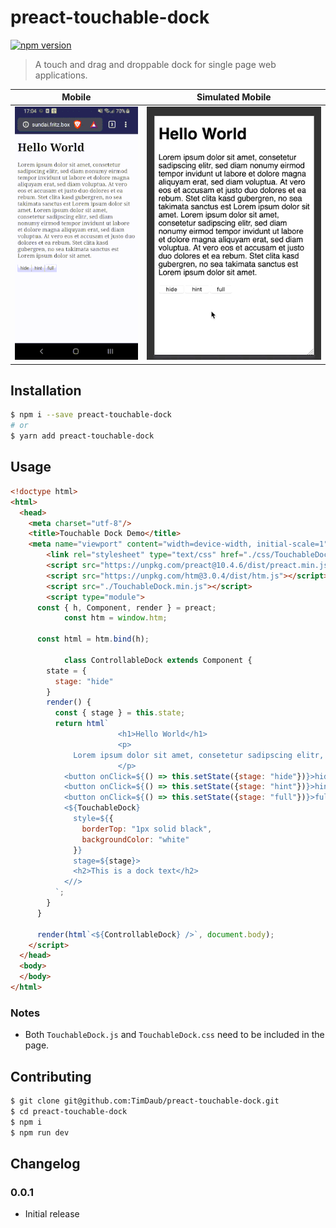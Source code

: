 # preact-touchable-dock
[![npm version](https://badge.fury.io/js/preact-touchable-dock.svg)](https://badge.fury.io/js/preact-touchable-dock)

> A touch and drag and droppable dock for single page web applications.

Mobile|Simulated Mobile
:-------------------------:|:-------------------------:
![](./assets/demo-touch.gif)  |  ![](./assets/demo-touch-simulated.gif)

## Installation

```bash
$ npm i --save preact-touchable-dock
# or
$ yarn add preact-touchable-dock
```

## Usage

```html
<!doctype html>
<html>
  <head>
    <meta charset="utf-8"/>
    <title>Touchable Dock Demo</title>
    <meta name="viewport" content="width=device-width, initial-scale=1" />
		<link rel="stylesheet" type="text/css" href="./css/TouchableDock.css">
		<script src="https://unpkg.com/preact@10.4.6/dist/preact.min.js"></script>
		<script src="https://unpkg.com/htm@3.0.4/dist/htm.js"></script>
		<script src="./TouchableDock.min.js"></script>
		<script type="module">
      const { h, Component, render } = preact;
			const htm = window.htm;

      const html = htm.bind(h);

			class ControllableDock extends Component {
        state = {
          stage: "hide"
        }
        render() {
          const { stage } = this.state;
          return html`
						<h1>Hello World</h1>
						<p>
              Lorem ipsum dolor sit amet, consetetur sadipscing elitr, sed diam nonumy eirmod tempor invidunt ut labore et dolore magna aliquyam erat, sed diam voluptua. At vero eos et accusam et justo duo dolores et ea rebum. Stet clita kasd gubergren, no sea takimata sanctus est Lorem ipsum dolor sit amet. Lorem ipsum dolor sit amet, consetetur sadipscing elitr, sed diam nonumy eirmod tempor invidunt ut labore et dolore magna aliquyam erat, sed diam voluptua. At vero eos et accusam et justo duo dolores et ea rebum. Stet clita kasd gubergren, no sea takimata sanctus est Lorem ipsum dolor sit amet.
						</p>
            <button onClick=${() => this.setState({stage: "hide"})}>hide</button>
            <button onClick=${() => this.setState({stage: "hint"})}>hint</button>
            <button onClick=${() => this.setState({stage: "full"})}>full</button>
            <${TouchableDock}
              style=${{
                borderTop: "1px solid black",
                backgroundColor: "white"
              }}
              stage=${stage}>
              <h2>This is a dock text</h2> 
            <//>
          `;
        }
      }

      render(html`<${ControllableDock} />`, document.body);
	</script>
  </head>
  <body>
  </body>
</html>
```

### Notes

- Both `TouchableDock.js` and `TouchableDock.css` need to be included in the
page.

## Contributing

```bash
$ git clone git@github.com:TimDaub/preact-touchable-dock.git
$ cd preact-touchable-dock
$ npm i
$ npm run dev
```

## Changelog

### 0.0.1

- Initial release
